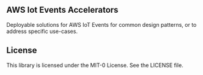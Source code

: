 ## AWS Iot Events Accelerators

Deployable solutions for AWS IoT Events for common design patterns, or to address specific use-cases.

## License

This library is licensed under the MIT-0 License. See the LICENSE file.

